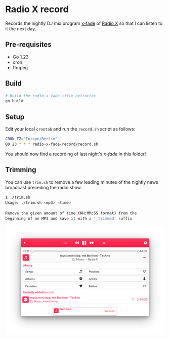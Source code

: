 # Radio X record

Records the nightly DJ mix program [x-fade](http://radiox.de/sendungen/x-fade-die-dj-nacht) of
[Radio X](http://radiox.de/) so that I can listen to it the next day.

## Pre-requisites

- Go 1.23
- cron
- ffmpeg

## Build

```bash
# Build the radio-x-fade-title extractor
go build
```

## Setup

Edit your local `crontab` and run the `record.sh` script as follows:

```bash
CRON_TZ="Europe/Berlin"
00 23 * * * radio-x-fade-record/record.sh
```

You should now find a recording of last night's _x-fade_ in this folder!

## Trimming

You can use `trim.sh` to remove a few leading minutes of the nightly news broadcast  preceding the radio show.

```bash
$ ./trim.sh
Usage: ./trim.sh <mp3> <time>

Remove the given amount of time (HH:MM:SS format) from the
beginning of an MP3 and save it with a '_trimmed' suffix
```

![Playing a recording](player.png)